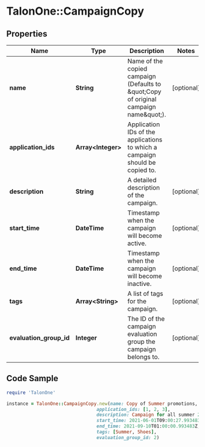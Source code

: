 # TalonOne::CampaignCopy

## Properties

Name | Type | Description | Notes
------------ | ------------- | ------------- | -------------
**name** | **String** | Name of the copied campaign (Defaults to \&quot;Copy of original campaign name\&quot;). | [optional] 
**application_ids** | **Array&lt;Integer&gt;** | Application IDs of the applications to which a campaign should be copied to. | 
**description** | **String** | A detailed description of the campaign. | [optional] 
**start_time** | **DateTime** | Timestamp when the campaign will become active. | [optional] 
**end_time** | **DateTime** | Timestamp when the campaign will become inactive. | [optional] 
**tags** | **Array&lt;String&gt;** | A list of tags for the campaign. | [optional] 
**evaluation_group_id** | **Integer** | The ID of the campaign evaluation group the campaign belongs to. | [optional] 

## Code Sample

```ruby
require 'TalonOne'

instance = TalonOne::CampaignCopy.new(name: Copy of Summer promotions,
                                 application_ids: [1, 2, 3],
                                 description: Campaign for all summer 2021 promotions,
                                 start_time: 2021-06-01T09:00:27.993483Z,
                                 end_time: 2021-09-10T01:00:00.993483Z,
                                 tags: [Summer, Shoes],
                                 evaluation_group_id: 2)
```


